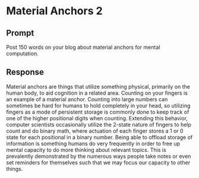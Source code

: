 # Material Anchors 2

## Prompt

Post 150 words on your blog about material anchors for mental computation.

## Response

Material anchors are things that utilize something physical, primarily on the human body, to aid cognition in a related area. Counting on your fingers is an example of a material anchor. Counting into large numbers can sometimes be hard for humans to hold completely in your head, so utilizing fingers as a mode of persistent storage is commonly done to keep track of one of the higher positional digits when counting. Extending this behavior, computer scientists occasionally utilize the 2-state nature of fingers to help count and do binary math, where actuation of each finger stores a 1 or 0 state for each positional in a binary number. Being able to offload storage of information is something humans do very frequently in order to free up mental capacity to do more thinking about relevant topics. This is prevalently demonstrated by the numerous ways people take notes or even set reminders for themselves such that we may focus our capacity to other things.
